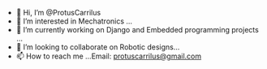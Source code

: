 - 👋 Hi, I’m @ProtusCarrilus
- 👀 I’m interested in Mechatronics ...
- 🌱 I’m currently working on Django and Embedded programming projects ...
- 💞️ I’m looking to collaborate on Robotic designs...
- 📫 How to reach me ...Email: protuscarrilus@gmail.com

<!---
ProtusCarrilus/ProtusCarrilus is a ✨ special ✨ repository because its `README.md` (this file) appears on your GitHub profile.
You can click the Preview link to take a look at your changes.
--->
